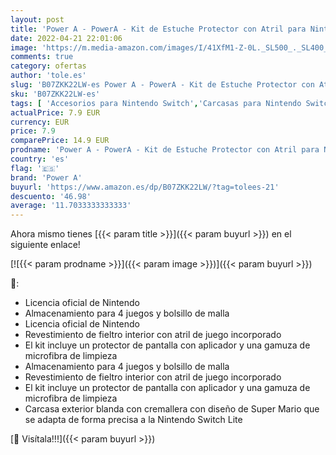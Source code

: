 ```yaml
---
layout: post
title: 'Power A - PowerA - Kit de Estuche Protector con Atril para Nintendo Switch Lite  diseño de Super Mario'
date: 2022-04-21 22:01:06
image: 'https://m.media-amazon.com/images/I/41XfM1-Z-0L._SL500_._SL400_.jpg'
comments: true
category: ofertas
author: 'tole.es'
slug: 'B07ZKK22LW-es Power A - PowerA - Kit de Estuche Protector con Atril para...'
sku: 'B07ZKK22LW-es'
tags: [ 'Accesorios para Nintendo Switch','Carcasas para Nintendo Switch','Carcasas, protectores y pegatinas para Nintendo Switch','Fundas y almacenamiento para Nintendo Switch','Hardware y juegos para Nintendo Switch','Packs de fundas y almacenamiento para Nintendo Switch','Videojuegos','nintendo','power a','🇪🇸', ]
actualPrice: 7.9 EUR
currency: EUR
price: 7.9
comparePrice: 14.9 EUR
prodname: 'Power A - PowerA - Kit de Estuche Protector con Atril para Nintendo Switch Lite  diseño de Super Mario'
country: 'es'
flag: '🇪🇸'
brand: 'Power A'
buyurl: 'https://www.amazon.es/dp/B07ZKK22LW/?tag=tolees-21'
descuento: '46.98'
average: '11.7033333333333'
---
```


Ahora mismo tienes [{{< param title >}}]({{< param buyurl >}}) en el siguiente enlace!

[![{{< param prodname >}}]({{< param image >}})]({{< param buyurl >}})

🔎:

- Licencia oficial de Nintendo
- Almacenamiento para 4 juegos y bolsillo de malla
- Licencia oficial de Nintendo
- Revestimiento de fieltro interior con atril de juego incorporado
- El kit incluye un protector de pantalla con aplicador y una gamuza de microfibra de limpieza
- Almacenamiento para 4 juegos y bolsillo de malla
- Revestimiento de fieltro interior con atril de juego incorporado
- El kit incluye un protector de pantalla con aplicador y una gamuza de microfibra de limpieza
- Carcasa exterior blanda con cremallera con diseño de Super Mario que se adapta de forma precisa a la Nintendo Switch Lite

[🛒 Visítala!!!]({{< param buyurl >}})
